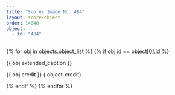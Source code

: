 ```yaml
---
title: "Scores Image No. 484"
layout: score-object
order: 14840
object:
  - id: "484"
---
```


{% for obj in objects.object_list %}
{% if obj.id == object[0].id %}

{{ obj.extended_caption }}

{{ obj.credit }} {.object-credit}

{% endif %}
{% endfor %}
